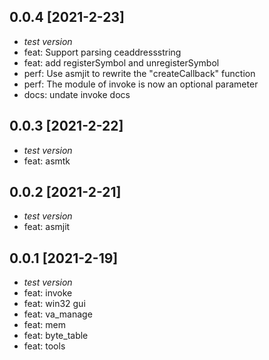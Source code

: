 ## 0.0.4 [2021-2-23]

- *test version*
- feat: Support parsing ceaddressstring
- feat: add registerSymbol and unregisterSymbol
- perf: Use asmjit to rewrite the "createCallback" function
- perf: The module of invoke is now an optional parameter
- docs: undate invoke docs

## 0.0.3 [2021-2-22]

- *test version*
- feat: asmtk

## 0.0.2 [2021-2-21]

- *test version*
- feat: asmjit

## 0.0.1 [2021-2-19]
- *test version*
- feat: invoke
- feat: win32 gui
- feat: va_manage
- feat: mem
- feat: byte_table
- feat: tools